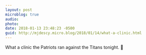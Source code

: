 ```yaml
---
layout: post
microblog: true
audio: 
photo: 
date: 2018-01-13 23:48:23 -0500
guid: http://mjdescy.micro.blog/2018/01/14/what-a-clinic.html
---
```

What a clinic the Patriots ran against the Titans tonight. 🏈
